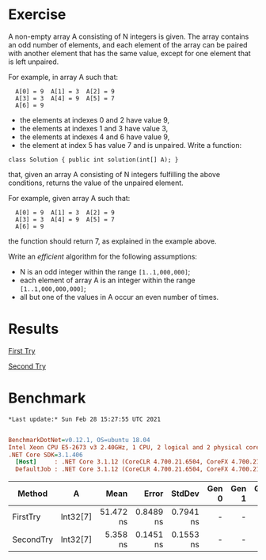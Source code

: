 ﻿# Exercise

A non-empty array A consisting of N integers is given. The array contains an odd number of elements, and each element of the array can be paired with another element that has the same value, except for one element that is left unpaired.

For example, in array A such that:
```
  A[0] = 9  A[1] = 3  A[2] = 9
  A[3] = 3  A[4] = 9  A[5] = 7
  A[6] = 9
```
- the elements at indexes 0 and 2 have value 9,
- the elements at indexes 1 and 3 have value 3,
- the elements at indexes 4 and 6 have value 9,
- the element at index 5 has value 7 and is unpaired.
Write a function:

```
class Solution { public int solution(int[] A); }
```

that, given an array A consisting of N integers fulfilling the above conditions, returns the value of the unpaired element.

For example, given array A such that:
```
  A[0] = 9  A[1] = 3  A[2] = 9
  A[3] = 3  A[4] = 9  A[5] = 7
  A[6] = 9
```

the function should return 7, as explained in the example above.

Write an *efficient* algorithm for the following assumptions:

- N is an odd integer within the range `[1..1,000,000]`;
- each element of array A is an integer within the range `[1..1,000,000,000]`;
- all but one of the values in A occur an even number of times.


# Results

[First Try](https://app.codility.com/demo/results/trainingE3Z4QK-AZR/)

[Second Try](https://app.codility.com/demo/results/training52RJXP-AB2/)

# Benchmark

```
*Last update:* Sun Feb 28 15:27:55 UTC 2021
```
``` ini

BenchmarkDotNet=v0.12.1, OS=ubuntu 18.04
Intel Xeon CPU E5-2673 v3 2.40GHz, 1 CPU, 2 logical and 2 physical cores
.NET Core SDK=3.1.406
  [Host]     : .NET Core 3.1.12 (CoreCLR 4.700.21.6504, CoreFX 4.700.21.6905), X64 RyuJIT
  DefaultJob : .NET Core 3.1.12 (CoreCLR 4.700.21.6504, CoreFX 4.700.21.6905), X64 RyuJIT


```
|    Method |        A |      Mean |     Error |    StdDev | Gen 0 | Gen 1 | Gen 2 | Allocated |
|---------- |--------- |----------:|----------:|----------:|------:|------:|------:|----------:|
|  FirstTry | Int32[7] | 51.472 ns | 0.8489 ns | 0.7941 ns |     - |     - |     - |         - |
| SecondTry | Int32[7] |  5.358 ns | 0.1451 ns | 0.1553 ns |     - |     - |     - |         - |
